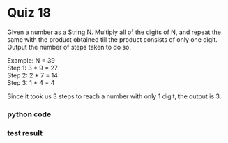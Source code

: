 # Quiz 18

Given a number as a String N. Multiply all of the digits of N, and repeat the same with the product obtained till the product consists of only one digit. Output the number of steps taken to do so.

Example: N = 39 <br>
        Step 1: 3 * 9 = 27 <br>
        Step 2: 2 * 7 = 14 <br>
        Step 3: 1 * 4 = 4 <br>
        
Since it took us 3 steps to reach a number with only 1 digit, the output is 3. 

### python code




### test result 

